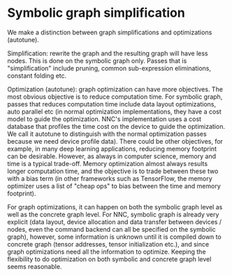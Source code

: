 # Symbolic graph simplification

We make a distinction between graph simplifications and optimizations (autotune).

Simplification: rewrite the graph and the resulting graph will have less nodes. This is done on the symbolic graph only. Passes that is "simplification" include pruning, common sub-expression eliminations, constant folding etc.

Optimization (autotune): graph optimization can have more objectives. The most obvious objective is to reduce computation time. For symbolic graph, passes that reduces computation time include data layout optimizations, auto parallel etc (in normal optimization implementations, they have a cost model to guide the optimization. NNC's implementation uses a cost database that profiles the time cost on the device to guide the optimization. We call it autotune to distinguish with the normal optimization passes because we need device profile data). There could be other objectives, for example, in many deep learning applications, reducing memory footprint can be desirable. However, as always in computer science, memory and time is a typical trade-off. Memory optimization almost always results longer computation time, and the objective is to trade between these two with a bias term (in other frameworks such as TensorFlow, the memory optimizer uses a list of "cheap ops" to bias between the time and memory footprint).

For graph optimizations, it can happen on both the symbolic graph level as well as the concrete graph level. For NNC, symbolic graph is already very explicit (data layout, device allocation and data transfer between devices / nodes, even the command backend can all be specified on the symbolic graph), however, some information is unknown until it is compiled down to concrete graph (tensor addresses, tensor initialization etc.), and since graph optimizations need all the information to optimize. Keeping the flexibility to do optimization on both symbolic and concrete graph level seems reasonable. 
